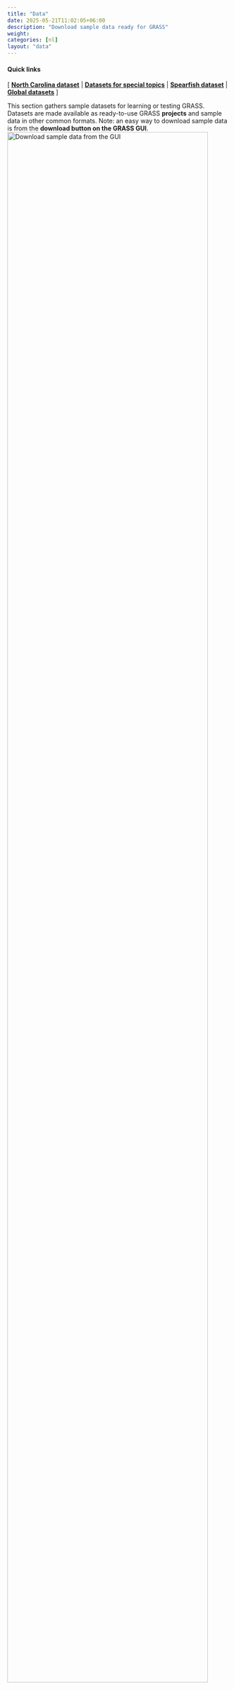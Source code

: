 ```yaml
---
title: "Data"
date: 2025-05-21T11:02:05+06:00
description: "Download sample data ready for GRASS"
weight: 
categories: [nl]
layout: "data"
---
```


  
#### Quick links

[ [**North Carolina dataset**](#NorthCarolinaDataset) | [**Datasets for special topics**](#SpecialTopicDatasets) | [**Spearfish dataset**](#SpearFishDataset) | [**Global datasets**](#GlobalDatasets) ]


<div class="row">
  <div class="col-sm-4">
    <div class="alert rounded-0 alert-default row">
    <span><i class="fa fa-arrow-right"></i> This section gathers sample datasets for learning or testing GRASS. Datasets are made available as ready-to-use GRASS  <b>projects</b> and sample data in other
    common formats.</span>
    <span><i class="fa fa-arrow-right"></i> Note: an easy way to download sample data is from the <b>download button on the GRASS GUI</b>.</span>
    </div>
  </div>
  <div class="col-sm-8 text-center">
    <img src="/images/gallery/gui/download_sample_data_grass8.png" 
     width="95%" 
     alt="Download sample data from the GUI">
  </div>
</div>

<hr>

### <a name="NorthCarolinaDataset"></a> North Carolina dataset

This dataset is a modern package of geospatial data from the state of North Carolina (NC), USA. It offers raster, vector, LiDAR and satellite data (EPSG: 3358).
Most of the examples in the [manuals](/learn/manuals) of different modules are written with this dataset. 
The description, list of maps, and a quick usage tutorial are available <a href="https://www.grassbook.org/wp-content/uploads/grasslocations/nc_spm_08_contents.html">here</a>.

The North Carolina dataset can be downloaded in two versions:
<ul id="links" class="list-unstyled version">
 <li>
  <span class="mwl"><a href="https://grass.osgeo.org/sampledata/north_carolina/nc_spm_08_grass7.zip" target="_blank"> North Carolina full dataset </a></span>
  <a href="https://grass.osgeo.org/sampledata/north_carolina/nc_spm_08_grass7.zip" class="inl btn btn-primary" target="_blank">Download ZIP (159 MB)</a>
  <a href="https://grass.osgeo.org/sampledata/north_carolina/nc_spm_08_grass7.tar.gz" class="inl btn btn-secondary">Download TAR.GZ (159 MB)</a>
  </li>
  <li>
  <span class="mwl"><a href="/sampledata/north_carolina/nc_basic_spm_grass7.zip" target="_blank"> North Carolina basic dataset </a></span>
  <a href="/sampledata/north_carolina/nc_basic_spm_grass7.zip" class="inl btn btn-primary" target="_blank">Download ZIP  (50 MB)</a>
  <a href="/sampledata/north_carolina/nc_basic_spm_grass7.tar.gz" class="inl btn btn-secondary">Download TAR.GZ  (50 MB)</a>
  </li>
</ul>

<hr>

### <a name="SpecialTopicDatasets"></a> Datasets for special topics

<ul id="links" class="list-unstyled version">
  <li>
   <span class="mwl"><a href="/grass-stable/manuals/addons/i.sentinel.html" target="_blank"> Sentinel-2 reduced</a></span>
   <a href="/sampledata/north_carolina/nc_sentinel_utm17n.zip" class="inl btn btn-primary" target="_blank">Download ZIP (66 MB)</a>
   <p>Six massively reduced Sentinel-2 scenes (SAFE format)</p>
  </li>
  <li>
   <span class="mwl"><a href="/grass-stable/manuals/topic_LIDAR.html" target="_blank"> LiDAR </a></span>
   <a href="/sampledata/north_carolina/lidar_raleigh_nc_spm_height_feet_las.zip" class="inl btn btn-primary" target="_blank">Download zipped LAS (21 MB)</a>
   <a href="/sampledata/north_carolina/lidar_raleigh_nc_spm_height_feet.laz" class="inl btn btn-primary">Download LAZ (6 MB)</a>
   <p>Extra Raleigh (NC) LiDAR data file (note: height in feet): multi-return</p>
  </li>
  <li>
   <span class="mwl"><a href="/grass-stable/manuals/ " target="_blank"> Climate </a></span>
   <a href="/sampledata/north_carolina/nc_climate_spm_2000_2012.zip" class="inl btn btn-primary" target="_blank">Download ZIP (690 MB)</a>
   <p>North Carolina mapset with climatic data time series (nc_climate_spm_2000_2012). Unzip within North Carolina location, either full or basis datasets. See also the related <a href="http://ncsu-geoforall-lab.github.io/grass-temporal-workshop/">tutorial</a></p>
  </li>
  <li>
   <span class="mwl"><a href="/grass-stable/manuals/temporalintro.html" target="_blank"> Time series </a></span>
   <a href="/sampledata/north_carolina/nc_spm_mapset_modis2015_2016_lst.zip" class="inl btn btn-primary" target="_blank">Download ZIP (for G7, 2 MB)</a>
   <a href="/sampledata/north_carolina/nc_spm_mapset_modis2015_2016_lst_grass8.zip" class="inl btn btn-primary" target="_blank">Download ZIP (for G8, 2 MB)</a>
   <p>MODIS Land Surface Temperature mapset (to unzip in NC location): MODIS LST raster time series (<a href="https://lpdaac.usgs.gov/products/mod11b3v006/">MOD11B3</a>, 6km, monthly)</p>
  </li>
<!-- not sure?
  <li>
   <span class="mwl"><a href="/grass-stable/manuals/projectionintro.html" target="_blank"> Projection </a></span>
   <a href="/sampledata/north_carolina/" class="inl btn btn-primary" target="_blank">Download ZIP (2 MB)</a>
   <p>NAD83(HARN) / North Carolina, EPSG 3358)</p>
  </li>
-->
  <li>
   <span class="mwl"><a href="https://grassbook.org/datasets/datasets-3rd-edition/" target="_blank"> Data for import </a></span>
   <a href="https://grassbook.org/datasets/datasets-3rd-edition/" class="inl btn btn-primary" target="_blank">Download ZIP files</a>
   <p>Selected North Carolina maps in common GIS formats (SHAPE, KML, GeoTIFF) including RGB orthophoto</p>
  </li>
  <li>
   <span class="mwl"><a href="/sampledata/slovakia3d_readme.txt" target="_blank"> 3D / voxel </a></span>
   <a href="/sampledata/slovakia3d_grass7.tar.gz" class="inl btn btn-primary" target="_blank">Download ZIP (8.9 MB)</a>
   <p>Complete Slovakia 3D precipitation location: Slovakia 3D precipitation voxel dataset</p>
  </li>
</ul>

<hr>

### <a name="SpearFishDataset"></a> Spearfish dataset

This is the classical GRASS dataset from the 1980th covering a part of
Spearfish, South Dakota, USA, with raster, vector and point data. For more information on the dataset see
the short <a href="/sampledata/spearDB.pdf">documentation</a> and
<a href="/sampledata/spearfish_docs_1979_p163to171.tar.gz">soil data documentation</a> (with
<a href="/sampledata/soils_legend.txt">legend</a> for soils map).
<ul id="links" class="list-unstyled version">
 <li>
  <span class="mwl"><a href="/sampledata/spearfish_grass70data-0.3.tar.gz" target="_blank"> Spearfish dataset </a></span>
  <a href="/sampledata/spearfish_grass70data-0.3.tar.gz" class="inl btn btn-primary" target="_blank">Download TAR.GZ (20 MB)</a>
  </li>
</ul>

<hr>

### <a name="GlobalDatasets"></a> Global datasets
Based on the <a href="https://www.naturalearthdata.com/">Natural Earth data collection</a>, a GRASS project with global
background maps is available in the World Geodetic System 1984 (WGS84). It is provided in two versions, a smaller, basic one and 
a more comprehensive collection with additional hydrological and ecological data: 
<ul id="links" class="list-unstyled version">
 <li>
  <span class="mwl"><a href="https://doi.org/10.5281/zenodo.3762773" target="_blank"> Basic global dataset </a></span>
  <a href="https://zenodo.org/records/13370131/files/natural_earth_dataset.zip?download=1" class="inl btn btn-primary" target="_blank">Download ZIP (121.3 MB)</a>
  </li>
</ul>

<ul id="links" class="list-unstyled version">
 <li>
  <span class="mwl"><a href="https://doi.org/10.5281/zenodo.13370326" target="_blank"> Full global dataset </a></span>
  <a href="https://zenodo.org/records/13370326/files/global-dataset.zip?download=1" class="inl btn btn-primary" target="_blank">Download ZIP (2.2 GB)</a>
  </li>
</ul>


In the [Global datasets](https://grasswiki.osgeo.org/wiki/Global_datasets) wiki, the community shares information on other open datasets
all over the globe and how they can be imported into GRASS.

<hr>
